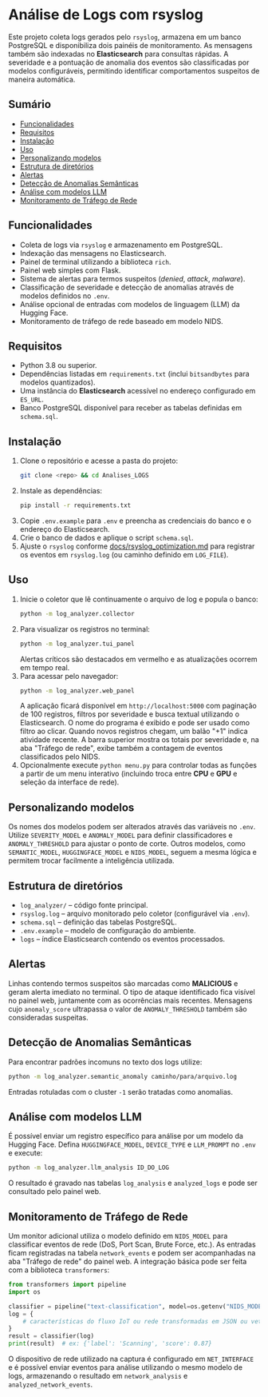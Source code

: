 # Análise de Logs com rsyslog

Este projeto coleta logs gerados pelo `rsyslog`, armazena em um banco PostgreSQL e disponibiliza dois painéis de monitoramento. As mensagens também são indexadas no **Elasticsearch** para consultas rápidas. A severidade e a pontuação de anomalia dos eventos são classificadas por modelos configuráveis, permitindo identificar comportamentos suspeitos de maneira automática.

## Sumário
- [Funcionalidades](#funcionalidades)
- [Requisitos](#requisitos)
- [Instalação](#instala%c3%a7%c3%a3o)
- [Uso](#uso)
- [Personalizando modelos](#personalizando-modelos)
- [Estrutura de diretórios](#estrutura-de-diret%c3%b3rios)
- [Alertas](#alertas)
- [Detecção de Anomalias Semânticas](#detec%c3%a7%c3%a3o-de-anomalias-sem%c3%a2nticas)
- [Análise com modelos LLM](#an%c3%a1lise-com-modelos-llm)
- [Monitoramento de Tráfego de Rede](#monitoramento-de-tr%c3%a1fego-de-rede)

## Funcionalidades
- Coleta de logs via `rsyslog` e armazenamento em PostgreSQL.
- Indexação das mensagens no Elasticsearch.
- Painel de terminal utilizando a biblioteca `rich`.
- Painel web simples com Flask.
- Sistema de alertas para termos suspeitos (*denied*, *attack*, *malware*).
- Classificação de severidade e detecção de anomalias através de modelos definidos no `.env`.
- Análise opcional de entradas com modelos de linguagem (LLM) da Hugging Face.
- Monitoramento de tráfego de rede baseado em modelo NIDS.

## Requisitos
- Python 3.8 ou superior.
- Dependências listadas em `requirements.txt` (inclui `bitsandbytes` para modelos quantizados).
- Uma instância do **Elasticsearch** acessível no endereço configurado em `ES_URL`.
- Banco PostgreSQL disponível para receber as tabelas definidas em `schema.sql`.

## Instalação
1. Clone o repositório e acesse a pasta do projeto:
   ```bash
   git clone <repo> && cd Analises_LOGS
   ```
2. Instale as dependências:
   ```bash
   pip install -r requirements.txt
   ```
3. Copie `.env.example` para `.env` e preencha as credenciais do banco e o endereço do Elasticsearch.
4. Crie o banco de dados e aplique o script `schema.sql`.
5. Ajuste o `rsyslog` conforme [docs/rsyslog_optimization.md](docs/rsyslog_optimization.md) para registrar os eventos em `rsyslog.log` (ou caminho definido em `LOG_FILE`).

## Uso
1. Inicie o coletor que lê continuamente o arquivo de log e popula o banco:
   ```bash
   python -m log_analyzer.collector
   ```
2. Para visualizar os registros no terminal:
   ```bash
   python -m log_analyzer.tui_panel
   ```
   Alertas críticos são destacados em vermelho e as atualizações ocorrem em tempo real.
3. Para acessar pelo navegador:
   ```bash
   python -m log_analyzer.web_panel
   ```
   A aplicação ficará disponível em `http://localhost:5000` com paginação de 100 registros, filtros por severidade e busca textual utilizando o Elasticsearch. O nome do programa é exibido e pode ser usado como filtro ao clicar. Quando novos registros chegam, um balão "+1" indica atividade recente. A barra superior mostra os totais por severidade e, na aba "Tráfego de rede", exibe também a contagem de eventos classificados pelo NIDS.
4. Opcionalmente execute `python menu.py` para controlar todas as funções a partir de um menu interativo (incluindo troca entre **CPU** e **GPU** e seleção da interface de rede).

## Personalizando modelos
Os nomes dos modelos podem ser alterados através das variáveis no `.env`. Utilize `SEVERITY_MODEL` e `ANOMALY_MODEL` para definir classificadores e `ANOMALY_THRESHOLD` para ajustar o ponto de corte. Outros modelos, como `SEMANTIC_MODEL`, `HUGGINGFACE_MODEL` e `NIDS_MODEL`, seguem a mesma lógica e permitem trocar facilmente a inteligência utilizada.

## Estrutura de diretórios
- `log_analyzer/` – código fonte principal.
- `rsyslog.log` – arquivo monitorado pelo coletor (configurável via `.env`).
- `schema.sql` – definição das tabelas PostgreSQL.
- `.env.example` – modelo de configuração do ambiente.
- `logs` – índice Elasticsearch contendo os eventos processados.

## Alertas
Linhas contendo termos suspeitos são marcadas como **MALICIOUS** e geram alerta imediato no terminal. O tipo de ataque identificado fica visível no painel web, juntamente com as ocorrências mais recentes. Mensagens cujo `anomaly_score` ultrapassa o valor de `ANOMALY_THRESHOLD` também são consideradas suspeitas.

## Detecção de Anomalias Semânticas
Para encontrar padrões incomuns no texto dos logs utilize:
```bash
python -m log_analyzer.semantic_anomaly caminho/para/arquivo.log
```
Entradas rotuladas com o cluster `-1` serão tratadas como anomalias.

## Análise com modelos LLM
É possível enviar um registro específico para análise por um modelo da Hugging Face. Defina `HUGGINGFACE_MODEL`, `DEVICE_TYPE` e `LLM_PROMPT` no `.env` e execute:
```bash
python -m log_analyzer.llm_analysis ID_DO_LOG
```
O resultado é gravado nas tabelas `log_analysis` e `analyzed_logs` e pode ser consultado pelo painel web.

## Monitoramento de Tráfego de Rede
Um monitor adicional utiliza o modelo definido em `NIDS_MODEL` para classificar eventos de rede (DoS, Port Scan, Brute Force, etc.). As entradas ficam registradas na tabela `network_events` e podem ser acompanhadas na aba "Tráfego de rede" do painel web. A integração básica pode ser feita com a biblioteca `transformers`:
```python
from transformers import pipeline
import os

classifier = pipeline("text-classification", model=os.getenv("NIDS_MODEL"))
log = {
    # características do fluxo IoT ou rede transformadas em JSON ou vetores
}
result = classifier(log)
print(result)  # ex: {'label': 'Scanning', 'score': 0.87}
```
O dispositivo de rede utilizado na captura é configurado em `NET_INTERFACE` e é possível enviar eventos para análise utilizando o mesmo modelo de logs, armazenando o resultado em `network_analysis` e `analyzed_network_events`.
